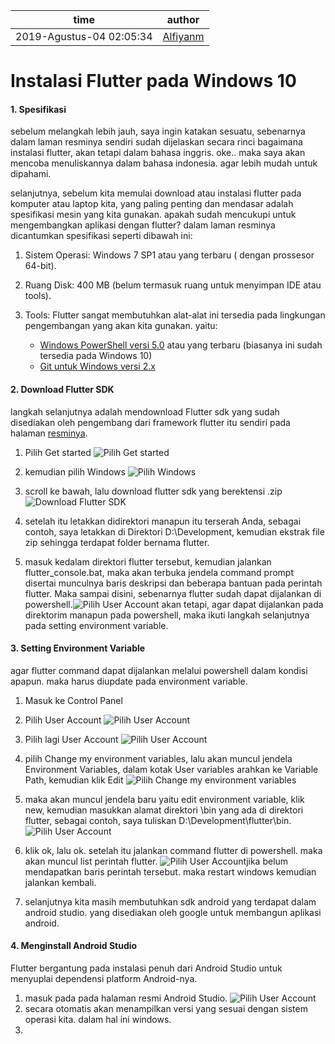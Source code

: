 time | author
-|-
2019-Agustus-04 02:05:34 | [Alfiyanm](https://github.com/Alfiyanm)

# Instalasi Flutter pada Windows 10

#### 1. Spesifikasi

sebelum melangkah lebih jauh, saya ingin katakan sesuatu, sebenarnya dalam laman resminya sendiri sudah dijelaskan secara rinci bagaimana instalasi flutter, akan tetapi dalam bahasa inggris. oke.. maka saya akan mencoba menuliskannya dalam bahasa indonesia. agar lebih mudah untuk dipahami.

selanjutnya, sebelum kita memulai download atau instalasi flutter pada komputer atau laptop kita, yang paling penting dan mendasar adalah spesifikasi mesin yang kita gunakan. apakah sudah mencukupi untuk mengembangkan aplikasi dengan flutter? dalam laman resminya dicantumkan spesifikasi seperti dibawah ini:

1. Sistem Operasi: Windows 7 SP1 atau yang terbaru ( dengan prossesor 64-bit).
2. Ruang Disk: 400 MB (belum termasuk ruang untuk menyimpan IDE atau tools).

3. Tools: Flutter sangat membutuhkan alat-alat ini tersedia pada lingkungan pengembangan yang akan kita gunakan. yaitu:
    * [Windows PowerShell versi 5.0](https://docs.microsoft.com/en-us/powershell/scripting/install/installing-windows-powershell?view=powershell-6) atau yang terbaru (biasanya ini sudah tersedia pada Windows 10)
    * [Git untuk Windows versi 2.x](https://git-scm.com/download/win)


#### 2. Download Flutter SDK

langkah selanjutnya adalah mendownload Flutter sdk yang sudah disediakan oleh pengembang dari framework flutter itu sendiri pada halaman [resminya](https://flutter.dev/).

1. Pilih Get started
![Pilih Get started](https://raw.githubusercontent.com/Alfiyanm/mnote/master/Programming/flutter/src/common/images/getstarted.png "pilih Get started")

2. kemudian pilih Windows
![Pilih Windows](https://raw.githubusercontent.com/Alfiyanm/mnote/master/Programming/flutter/src/common/images/pilih-windows.png "pilih Windows")

3. scroll ke bawah, lalu download flutter sdk yang berektensi .zip
![Download Flutter SDK](https://raw.githubusercontent.com/Alfiyanm/mnote/master/Programming/flutter/src/common/images/download-flutter-sdk.png "Download Flutter SDK")

4. setelah itu letakkan didirektori manapun itu terserah Anda, sebagai contoh, saya letakkan di Direktori D:\Development, kemudian ekstrak file zip sehingga terdapat folder bernama flutter.

5. masuk kedalam direktori flutter tersebut, kemudian jalankan flutter_console.bat, maka akan terbuka jendela command prompt disertai munculnya baris deskripsi dan beberapa bantuan pada perintah flutter. Maka sampai disini, sebenarnya flutter sudah dapat dijalankan di powershell.![Pilih User Account](https://raw.githubusercontent.com/Alfiyanm/mnote/master/Programming/flutter/src/common/images/flutter.png "pilih User Account")
akan tetapi, agar dapat dijalankan pada direktorim manapun pada powershell, maka ikuti langkah selanjutnya pada setting environment variable. 

#### 3. Setting Environment Variable

agar flutter command dapat dijalankan melalui powershell dalam kondisi apapun. maka harus diupdate pada environment variable. 

1. Masuk ke Control Panel
2. Pilih User Account
![Pilih User Account](https://raw.githubusercontent.com/Alfiyanm/mnote/master/Programming/flutter/src/common/images/user-account.png "pilih User Account")
3. Pilih lagi User Account 
![Pilih User Account](https://raw.githubusercontent.com/Alfiyanm/mnote/master/Programming/flutter/src/common/images/user-account2.png "pilih lagi User Account")
4. pilih Change my environment variables, lalu akan muncul jendela Environment Variables, dalam kotak User variables arahkan ke Variable Path, kemudian klik Edit
![Pilih Change my environment variables](https://raw.githubusercontent.com/Alfiyanm/mnote/master/Programming/flutter/src/common/images/environment-variable.png "pilih User Account")
5. maka akan muncul jendela baru yaitu edit environment variable, klik new, kemudian masukkan alamat direktori \bin yang ada di direktori flutter, sebagai contoh, saya tuliskan D:\Development\flutter\bin.
![Pilih User Account](https://raw.githubusercontent.com/Alfiyanm/mnote/master/Programming/flutter/src/common/images/environment-variable2.png "pilih User Account")

6. klik ok, lalu ok. setelah itu jalankan command flutter di powershell. maka akan muncul list perintah flutter.
![Pilih User Account](https://raw.githubusercontent.com/Alfiyanm/mnote/master/Programming/flutter/src/common/images/flutter2.png "pilih User Account")jika belum mendapatkan baris perintah tersebut. maka restart windows kemudian jalankan kembali.

7. selanjutnya kita masih membutuhkan sdk android yang terdapat dalam android studio. yang disediakan oleh google untuk membangun aplikasi android.

#### 4. Menginstall Android Studio

Flutter bergantung pada instalasi penuh dari Android Studio untuk menyuplai dependensi platform Android-nya. 

1. masuk pada pada halaman resmi Android Studio.
![Pilih User Account](https://raw.githubusercontent.com/Alfiyanm/mnote/master/Programming/flutter/src/common/images/flutter2.png "pilih User Account")
2. secara otomatis akan menampilkan versi yang sesuai dengan sistem operasi kita. dalam hal ini windows.
3. 